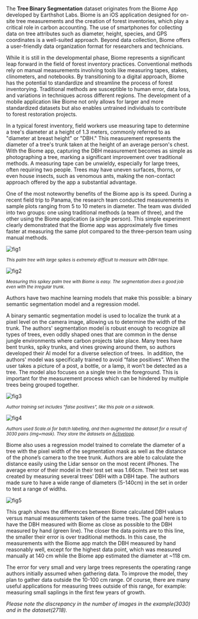 The **Tree Binary Segmentation** dataset originates from the Biome App developed by Earthshot Labs. Biome is an iOS application designed for on-site tree measurements and the creation of forest inventories, which play a critical role in carbon accounting. The use of smartphones for collecting data on tree attributes such as diameter, height, species, and GPS coordinates is a well-suited approach. Beyond data collection, Biome offers a user-friendly data organization format for researchers and technicians.

While it is still in the developmental phase, Biome represents a significant leap forward in the field of forest inventory practices. Conventional methods rely on manual measurements involving tools like measuring tapes, stakes, clinometers, and notebooks. By transitioning to a digital approach, Biome has the potential to standardize and streamline the process of forest inventorying. Traditional methods are susceptible to human error, data loss, and variations in techniques across different regions. The development of a mobile application like Biome not only allows for larger and more standardized datasets but also enables untrained individuals to contribute to forest restoration projects.

In a typical forest inventory, field workers use measuring tape to determine a tree's diameter at a height of 1.3 meters, commonly referred to as "diameter at breast height" or "DBH." This measurement represents the diameter of a tree's trunk taken at the height of an average person's chest. With the Biome app, capturing the DBH measurement becomes as simple as photographing a tree, marking a significant improvement over traditional methods. A measuring tape can be unwieldy, especially for large trees, often requiring two people. Trees may have uneven surfaces, thorns, or even house insects, such as venomous ants, making the non-contact approach offered by the app a substantial advantage.

One of the most noteworthy benefits of the Biome app is its speed. During a recent field trip to Panama, the research team conducted measurements in sample plots ranging from 5 to 10 meters in diameter. The team was divided into two groups: one using traditional methods (a team of three), and the other using the Biome application (a single person). This simple experiment clearly demonstrated that the Biome app was approximately five times faster at measuring the same plot compared to the three-person team using manual methods.

![fig1](https://i.ibb.co/H7VfssH/63ca109aa8dd6ba1c8b671ba-Measuring-Thorny-Palm-p-800.webp)

<span style="font-size: smaller; font-style: italic;">This palm tree with large spikes is extremely difficult to measure with DBH tape.</span>

![fig2](https://i.ibb.co/f9JpnVK/63ca10866ca26489f6504630-Biome-Thorny-Palm-p-1080.webp)

<span style="font-size: smaller; font-style: italic;">Measuring this spikey palm tree with Biome is easy. The segmentation does a good job even with the irregular trunk.</span>

Authors have two machine learning models that make this possible: a binary semantic segmentation model and a regression model.

A binary semantic segmentation model is used to localize the trunk at a pixel level on the camera image, allowing us to determine the width of the trunk. The authors' segmentation model is robust enough to recognize all types of trees, even oddly shaped ones that are common in the dense jungle environments where carbon projects take place. Many trees have bent trunks, spiky trunks, and vines growing around them, so authors developed their AI model for a diverse selection of trees. 
‍
In addition, the authors' model was specifically trained to avoid “false positives”. When the user takes a picture of a post, a bottle, or a lamp, it won’t be detected as a tree. The model also focuses on a single tree in the foreground. This is important for the measurement process which can be hindered by multiple trees being grouped together. 

![fig3](https://i.ibb.co/pKMTZsQ/63ca1a9731df2fbdcded71a4-Biome-segmentation-wip-p-800.webp)

<span style="font-size: smaller; font-style: italic;"> Author training set includes "false positives", like this pole on a sidewalk.</span>

![fig4](https://i.ibb.co/rvjxKRH/63ca107682c5ea808794a18c-Biome-Activeloop-p-800.webp)

<span style="font-size: smaller; font-style: italic;">Authors used Scale.ai for batch labelling, and then augmented the dataset for a result of 3030 pairs (img+mask). They store the datasets on [Activeloop](https://www.activeloop.ai/).</span>

Biome also uses a regression model trained to correlate the diameter of a tree with the pixel width of the segmentation mask as well as the distance of the phone’s camera to the tree trunk. Authors are able to calculate the distance easily using the Lidar sensor on the most recent iPhones. The average error of their model in their test set was 1.66cm. Their test set was created by measuring several trees’ DBH with a DBH tape. The authors made sure to have a wide range of diameters (5-140cm) in the set in order to test a range of widths.

![fig5](https://i.ibb.co/4SxsnGt/63cb0f2c83538417294c0ffe-regression-graph-DBH-p-800.png)

This graph shows the differences between Biome calculated DBH values versus manual measurements taken of the same trees. The goal here is to have the DBH measured with Biome as close as possible to the DBH measured by hand (green line). The closer the data points are to this line, the smaller their error is over traditional methods. In this case, the measurements with the Biome app match the DBH measured by hand reasonably well, except for the highest data point, which was measured manually at 140 cm while the Biome app estimated the diameter at ~118 cm. 

The error for very small and very large trees represents the operating range authors initially assumed when gathering data. To improve the model, they plan to gather data outside the 10-100 cm range. Of course, there are many useful applications for measuring trees outside of this range, for example: measuring small saplings in the first few years of growth.

<i>Please note the discrepancy in the number of images in the example(3030) and in the dataset(2718).</i> 

